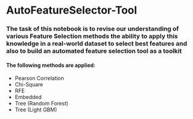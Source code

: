 # AutoFeatureSelector-Tool
### The task of this notebook is to revise our understanding of various Feature Selection methods the ability to apply this knowledge in a real-world dataset to select best features and also to build an automated feature selection tool as a toolkit

#### The following methods are applied:
- Pearson Correlation
- Chi-Square
- RFE
- Embedded
- Tree (Random Forest)
- Tree (Light GBM)
